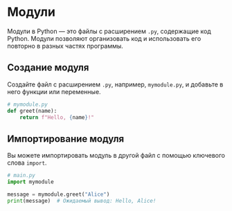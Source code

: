 # Модули

Модули в Python — это файлы с расширением `.py`, содержащие код Python. Модули позволяют организовать код и использовать его повторно в разных частях программы.

## Создание модуля

Создайте файл с расширением `.py`, например, `mymodule.py`, и добавьте в него функции или переменные.

```python
# mymodule.py
def greet(name):
    return f"Hello, {name}!"
```

## Импортирование модуля

Вы можете импортировать модуль в другой файл с помощью ключевого слова `import`.

```python
# main.py
import mymodule

message = mymodule.greet("Alice")
print(message)  # Ожидаемый вывод: Hello, Alice!
```